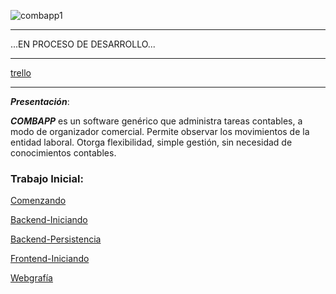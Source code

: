 
   ![combapp1](https://user-images.githubusercontent.com/43456410/92179473-19a51b80-ee1b-11ea-9b30-9743494c3c89.jpeg)
                          
      
***
...EN PROCESO DE DESARROLLO...
***


[trello](https://trello.com/b/2aVsCRXP/combapp)

***

***Presentación***:
 
 ***COMBAPP*** es un software genérico que administra tareas contables, a modo de organizador comercial.
 Permite observar los movimientos de la entidad laboral.
 Otorga flexibilidad, simple gestión, sin necesidad de conocimientos contables.
 
### Trabajo Inicial:

[Comenzando](https://github.com/nataliaMarzec/combapp/wiki/Prueba-de-conceptos)

[Backend-Iniciando](https://github.com/nataliaMarzec/combapp/wiki/Backend.Iniciando.)

[Backend-Persistencia](https://github.com/nataliaMarzec/combapp/wiki/Backend.Persistencia.)

[Frontend-Iniciando](https://github.com/nataliaMarzec/combapp/wiki/Frontend.Iniciando.)

[Webgrafía](https://github.com/nataliaMarzec/combapp/wiki/Webgraf%C3%ADa)
